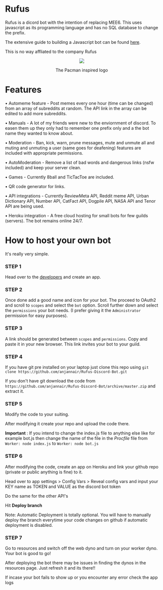 # Rufus

Rufus is a dicord bot with the intention of replacing MEE6. This uses javascript as its programming language and has no SQL database to change the prefix.

The extensive guide to building a Javascript bot can be found [here](discordjs.guide).

This is no way affliated to the company Rufus

<div align="center">
<img src="https://github.com/anjannair/Rufus-Discord-Bot/blob/master/images/Rufus.png" >
<p>The Pacman inspired logo</p>
</div>

# Features
• Automeme feature - Post memes every one hour (time can be changed) from an array of subreddits at random. The API link in the array can be edited to add more subreddits.


• Manuals - A lot of my friends were new to the enviornment of discord. To easen them up they only had to remember one prefix only and a the bot name they wanted to know about.

• Moderation - Ban, kick, warn, prune messages, mute and unmute all and muting and unmuting a user (same goes for deafening) features are included with appropriate permissions.

• AutoModeration - Remove a list of bad words and dangerous links (nsfw included) and keep your server clean.

• Games - Currently 8ball and TicTacToe are included.

• QR code generator for links.

• API integrations - Currently ReviewMeta API, Reddit meme API, Urban Dictionary API, Number API, CatFact API, Dogpile API, NASA API and Tenor API are being used.

• Heroku integration - A free cloud hosting for small bots for few guilds (servers). The bot remains online 24/7.

# How to host your own bot
It's really very simple.

### STEP 1
Head over to the [developers](discord.com/developers) and create an app.

### STEP 2
Once done add a good name and icon for your bot. The proceed to OAuth2 and scroll to `scopes` and select the `bot` option.
Scroll further down and select the `permissions` your bot needs. (I prefer giving it the `Administrator` permission for easy purposes).

### STEP 3 
A link should be generated between `scopes` and `permissions`. Copy and paste it in your new browser. This link invites your bot to your guild.

### STEP 4
If you have git pre installed on your laptop just clone this repo using `git clone https://github.com/anjannair/Rufus-Discord-Bot.git`

If you don't have git download the code from `https://github.com/anjannair/Rufus-Discord-Bot/archive/master.zip` and extract it. 

### STEP 5
Modify the code to your suiting.

After modifying it create your repo and upload the code there.

**Important** : If you intend to change the index.js file to anything else like for example bot.js then change the name of the file in the *Procfile* file from `Worker: node index.js` to `Worker: node bot.js`

### STEP 6

After modifying the code, create an app on Heroku and link your github repo (private or public anything is fine) to it.

Head over to app settings > Config Vars > Reveal config vars and input your KEY name as TOKEN and VALUE as the discord bot token

Do the same for the other API's

Hit **Deploy branch** 

Note: Automatic Deployment is totally optional. You will have to manually deploy the branch everytime your code changes on github if automatic deployment is disabled.

### STEP 7
Go to resources and switch off the web dyno and turn on your worker dyno. Your bot is good to go! 

After deploying the bot there may be issues in finding the dynos in the resources page. Just refresh it and its there!!

If incase your bot fails to show up or you encounter any error check the app logs
